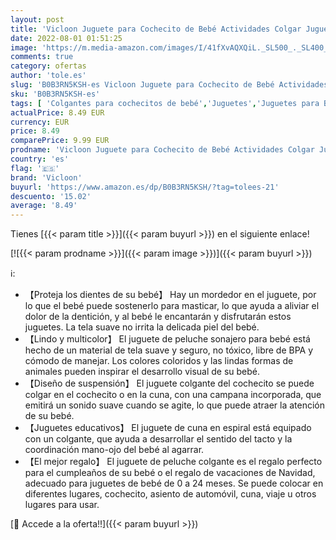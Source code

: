 ```yaml
---
layout: post
title: 'Vicloon Juguete para Cochecito de Bebé Actividades Colgar Juguetes Juguetes de Cochecitos de Bebé en Espiral Juguetes de Asiento de Coche de Bebé'
date: 2022-08-01 01:51:25
image: 'https://m.media-amazon.com/images/I/41fXvAQXQiL._SL500_._SL400_.jpg'
comments: true
category: ofertas
author: 'tole.es'
slug: 'B0B3RN5KSH-es Vicloon Juguete para Cochecito de Bebé Actividades Colgar...'
sku: 'B0B3RN5KSH-es'
tags: [ 'Colgantes para cochecitos de bebé','Juguetes','Juguetes para Bebés y primera infancia','Juguetes para bebés','Juguetes y juegos','bebé','vicloon','🇪🇸', ]
actualPrice: 8.49 EUR
currency: EUR
price: 8.49
comparePrice: 9.99 EUR
prodname: 'Vicloon Juguete para Cochecito de Bebé Actividades Colgar Juguetes Juguetes de Cochecitos de Bebé en Espiral Juguetes de Asiento de Coche de Bebé'
country: 'es'
flag: '🇪🇸'
brand: 'Vicloon'
buyurl: 'https://www.amazon.es/dp/B0B3RN5KSH/?tag=tolees-21'
descuento: '15.02'
average: '8.49'
---
```


Tienes [{{< param title >}}]({{< param buyurl >}}) en el siguiente enlace!

[![{{< param prodname >}}]({{< param image >}})]({{< param buyurl >}})

ℹ️:

- 【Proteja los dientes de su bebé】 Hay un mordedor en el juguete, por lo que el bebé puede sostenerlo para masticar, lo que ayuda a aliviar el dolor de la dentición, y al bebé le encantarán y disfrutarán estos juguetes. La tela suave no irrita la delicada piel del bebé.
- 【Lindo y multicolor】 El juguete de peluche sonajero para bebé está hecho de un material de tela suave y seguro, no tóxico, libre de BPA y cómodo de manejar. Los colores coloridos y las lindas formas de animales pueden inspirar el desarrollo visual de su bebé.
- 【Diseño de suspensión】 El juguete colgante del cochecito se puede colgar en el cochecito o en la cuna, con una campana incorporada, que emitirá un sonido suave cuando se agite, lo que puede atraer la atención de su bebé.
- 【Juguetes educativos】 El juguete de cuna en espiral está equipado con un colgante, que ayuda a desarrollar el sentido del tacto y la coordinación mano-ojo del bebé al agarrar.
- 【El mejor regalo】 El juguete de peluche colgante es el regalo perfecto para el cumpleaños de su bebé o el regalo de vacaciones de Navidad, adecuado para juguetes de bebé de 0 a 24 meses. Se puede colocar en diferentes lugares, cochecito, asiento de automóvil, cuna, viaje u otros lugares para usar.

[🛒 Accede a la oferta!!]({{< param buyurl >}})
